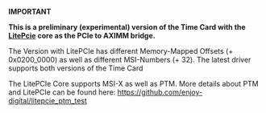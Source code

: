 **IMPORTANT**


**This is a preliminary (experimental) version of the Time Card with the [LitePcie](https://github.com/enjoy-digital/litepcie) core as the PCIe to AXIMM bridge.**

The Version with LitePCIe has different Memory-Mapped Offsets (+ 0x0200_0000) as well as different MSI-Numbers (+ 32).
The latest driver supports both versions of the Time Card


The LitePCIe Core supports MSI-X as well as PTM.
More details about PTM and LitePCIe can be found here: https://github.com/enjoy-digital/litepcie_ptm_test